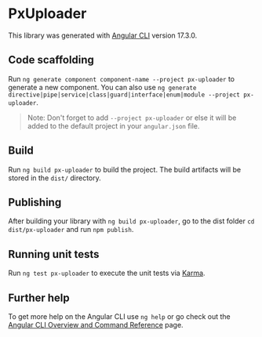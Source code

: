 # PxUploader

This library was generated with [Angular CLI](https://github.com/angular/angular-cli) version 17.3.0.

## Code scaffolding

Run `ng generate component component-name --project px-uploader` to generate a new component. You can also use `ng generate directive|pipe|service|class|guard|interface|enum|module --project px-uploader`.
> Note: Don't forget to add `--project px-uploader` or else it will be added to the default project in your `angular.json` file.

## Build

Run `ng build px-uploader` to build the project. The build artifacts will be stored in the `dist/` directory.

## Publishing

After building your library with `ng build px-uploader`, go to the dist folder `cd dist/px-uploader` and run `npm publish`.

## Running unit tests

Run `ng test px-uploader` to execute the unit tests via [Karma](https://karma-runner.github.io).

## Further help

To get more help on the Angular CLI use `ng help` or go check out the [Angular CLI Overview and Command Reference](https://angular.io/cli) page.
